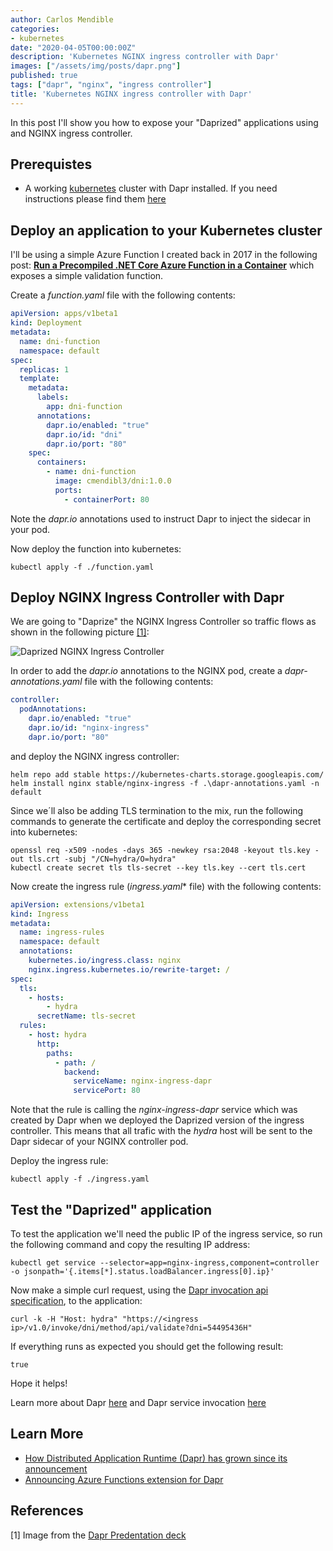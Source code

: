 ```yaml
---
author: Carlos Mendible
categories:
- kubernetes
date: "2020-04-05T00:00:00Z"
description: 'Kubernetes NGINX ingress controller with Dapr'
images: ["/assets/img/posts/dapr.png"]
published: true
tags: ["dapr", "nginx", "ingress controller"]
title: 'Kubernetes NGINX ingress controller with Dapr'
---
```


In this post I'll show you how to expose your "Daprized" applications using and NGINX ingress controller.

## Prerequistes
* A working [kubernetes](https://kubernetes.io/) cluster with Dapr installed. If you need instructions please find them [here](https://github.com/dapr/docs/blob/master/getting-started/environment-setup.md#installing-dapr-on-a-kubernetes-cluster)

## Deploy an application to your Kubernetes cluster

I'll be using a simple Azure Function I created back in 2017 in the following post: **[Run a Precompiled .NET Core Azure Function in a Container](https://carlos.mendible.com/2017/12/28/run-a-precomplied-net-core-azure-function-in-a-container/)** which exposes a simple validation function.


Create a *function.yaml* file with the following contents:


```yaml
apiVersion: apps/v1beta1
kind: Deployment
metadata:
  name: dni-function
  namespace: default
spec:
  replicas: 1
  template:
    metadata:
      labels:
        app: dni-function
      annotations:
        dapr.io/enabled: "true"
        dapr.io/id: "dni"
        dapr.io/port: "80"
    spec:
      containers:
        - name: dni-function
          image: cmendibl3/dni:1.0.0
          ports:
            - containerPort: 80
```

Note the *dapr.io* annotations used to instruct Dapr to inject the sidecar in your pod.

Now deploy the function into kubernetes:

```shell
kubectl apply -f ./function.yaml
```

## Deploy NGINX Ingress Controller with Dapr

We are going to "Daprize" the NGINX Ingress Controller so traffic flows as shown in the following picture [[1]](#references):

![Daprized NGINX Ingress Controller](/assets/img/posts/dapr-nginx-ingress.png)

In order to add the *dapr.io* annotations to the NGINX pod, create a *dapr-annotations.yaml* file with the following contents:

```yaml
controller:
  podAnnotations:
    dapr.io/enabled: "true"
    dapr.io/id: "nginx-ingress"
    dapr.io/port: "80"
```

and deploy the NGINX ingress controller:

```shell
helm repo add stable https://kubernetes-charts.storage.googleapis.com/
helm install nginx stable/nginx-ingress -f .\dapr-annotations.yaml -n default
```

Since we´ll also be adding TLS termination to the mix, run the following commands to generate the certificate and deploy the corresponding secret into kubernetes: 

```shell
openssl req -x509 -nodes -days 365 -newkey rsa:2048 -keyout tls.key -out tls.crt -subj "/CN=hydra/O=hydra"
kubectl create secret tls tls-secret --key tls.key --cert tls.cert
```

Now create the ingress rule (*ingress.yaml** file) with the following contents:

```yaml
apiVersion: extensions/v1beta1
kind: Ingress
metadata:
  name: ingress-rules
  namespace: default
  annotations:
    kubernetes.io/ingress.class: nginx
    nginx.ingress.kubernetes.io/rewrite-target: /
spec:
  tls:
    - hosts:
        - hydra
      secretName: tls-secret
  rules:
    - host: hydra
      http:
        paths:
          - path: /
            backend:
              serviceName: nginx-ingress-dapr
              servicePort: 80
```

Note that the rule is calling the *nginx-ingress-dapr* service which was created by Dapr when we deployed the Daprized version of the ingress controller. This means that all trafic with the *hydra* host will be sent to the Dapr sidecar of your NGINX controller pod. 

Deploy the ingress rule:

```shell
kubectl apply -f ./ingress.yaml
```

## Test the "Daprized" application

To test the application we'll need the public IP of the ingress service, so run the following command and copy the resulting IP address:

```shell
kubectl get service --selector=app=nginx-ingress,component=controller -o jsonpath='{.items[*].status.loadBalancer.ingress[0].ip}'
```

Now make a simple curl request, using the [Dapr invocation api specification](https://github.com/dapr/docs/blob/master/reference/api/service_invocation_api.md), to the application:

```shell
curl -k -H "Host: hydra" "https://<ingress ip>/v1.0/invoke/dni/method/api/validate?dni=54495436H"
```

If everything runs as expected you should get the following result:

```shell
true
```

Hope it helps!

Learn more about Dapr [here](https://github.com/dapr/docs/tree/master/) and Dapr service invocation [here](https://github.com/dapr/docs/tree/master/howto/invoke-and-discover-services)

## Learn More

* [How Distributed Application Runtime (Dapr) has grown since its announcement](https://cloudblogs.microsoft.com/opensource/2020/04/29/distributed-application-runtime-dapr-growth-community-update?WT.mc_id=AZ-MVP-5002618)
* [Announcing Azure Functions extension for Dapr
](https://cloudblogs.microsoft.com/opensource/2020/07/01/announcing-azure-functions-extension-for-dapr?WT.mc_id=AZ-MVP-5002618)

## References

[1] Image from the [Dapr Predentation deck](https://github.com/dapr/docs/blob/master/presentations/Dapr%20Presentation%20Deck.pptx)